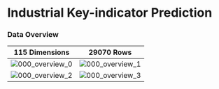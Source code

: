 # Industrial Key-indicator Prediction

### Data Overview

| 115 Dimensions| 29070 Rows|
|:---:|:---:|
| ![000_overview_0](https://user-images.githubusercontent.com/67775090/227214909-a4268211-0a1b-4e75-8711-f7ea15c5bd17.gif) | ![000_overview_1](https://user-images.githubusercontent.com/67775090/227214922-3b9c9109-695a-47d0-838b-34d8a659a5fa.gif) |
| ![000_overview_2](https://user-images.githubusercontent.com/67775090/227214936-1d432a6f-802a-4b3b-a036-0ee034bb8e5e.gif) |![000_overview_3](https://user-images.githubusercontent.com/67775090/227214943-b9879019-0aeb-491f-bb27-4f994e3a813c.gif) |
